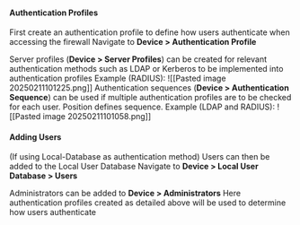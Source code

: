#### Authentication Profiles
First create an authentication profile to define how users authenticate when accessing the firewall
Navigate to **Device > Authentication Profile**

Server profiles (**Device > Server Profiles**) can be created for relevant authentication methods such as LDAP or Kerberos to be implemented into authentication profiles
Example (RADIUS):
![[Pasted image 20250211101225.png]]
Authentication sequences (**Device > Authentication Sequence**) can be used if multiple authentication profiles are to be checked for each user. Position defines sequence.
Example (LDAP and RADIUS):
![[Pasted image 20250211101058.png]]
#### Adding Users
(If using Local-Database as authentication method) Users can then be added to the Local User Database
Navigate to **Device > Local User Database > Users**

Administrators can be added to **Device > Administrators**
Here authentication profiles created as detailed above will be used to determine how users authenticate
